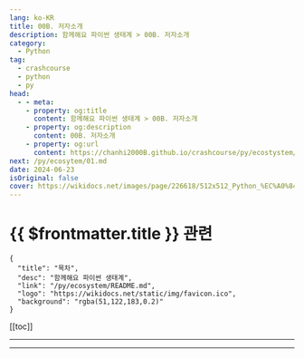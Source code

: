 ```yaml
---
lang: ko-KR
title: 00B. 저자소개
description: 함께해요 파이썬 생태계 > 00B. 저자소개
category:
  - Python
tag: 
  - crashcourse
  - python
  - py
head:
  - - meta:
    - property: og:title
      content: 함께해요 파이썬 생태계 > 00B. 저자소개
    - property: og:description
      content: 00B. 저자소개
    - property: og:url
      content: https://chanhi2000B.github.io/crashcourse/py/ecostystem/00B.html
next: /py/ecosytem/01.md
date: 2024-06-23
isOriginal: false
cover: https://wikidocs.net/images/page/226618/512x512_Python_%EC%A0%84%EB%AC%B8%EA%B0%80_%EC%97%90%EB%93%9C%EC%9C%88.png
---
```


# {{ $frontmatter.title }} 관련

```component VPCard
{
  "title": "목차",
  "desc": "함께해요 파이썬 생태계",
  "link": "/py/ecosystem/README.md",
  "logo": "https://wikidocs.net/static/img/favicon.ico",
  "background": "rgba(51,122,183,0.2)"
}
```

[[toc]]

---

<SiteInfo
  name="00B. 저자소개| WikiDocs"
  desc="함께해요 파이썬 생태계"
  url="https://wikidocs.net/226618"
  logo="https://wikidocs.net/static/img/favicon.ico"
  preview="https://wikidocs.net/images/page/226618/512x512_Python_%EC%A0%84%EB%AC%B8%EA%B0%80_%EC%97%90%EB%93%9C%EC%9C%88.png"/>

<!-- TODO: 작성 -->

---

<TagLinks />
